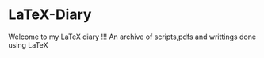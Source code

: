 # LaTeX-Diary
Welcome to my LaTeX diary !!! An archive of scripts,pdfs and writtings done using LaTeX

